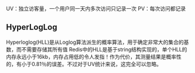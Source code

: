 UV：独立访客量，一个用户同一天内多次访问只记录一次
PV：每次访问都记录

## HyperLogLog
Hyperloglog(HLL)是从Loglog算法派生的概率算法，用于确定非常大的集合的基数，而不需要存储其所有值
Redis中的HLL是基于string结构实现的，单个HLL的内存永远小于16kb，内存占用低的令人发指！作为代价，其测量结果是概率性的，有小于0.81％的误差。不过对于UV统计来说，这完全可以忽略。
<!--stackedit_data:
eyJoaXN0b3J5IjpbLTE0MDMzMDI4NzMsNjIzNDE0ODA0XX0=
-->